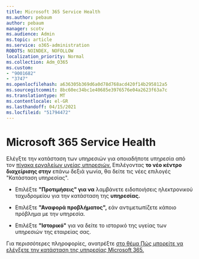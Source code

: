 ```yaml
---
title: Microsoft 365 Service Health
ms.author: pebaum
author: pebaum
manager: scotv
ms.audience: Admin
ms.topic: article
ms.service: o365-administration
ROBOTS: NOINDEX, NOFOLLOW
localization_priority: Normal
ms.collection: Adm_O365
ms.custom:
- "9001682"
- "3747"
ms.openlocfilehash: a636305b369d6a0d78d768acd420f14b295812a5
ms.sourcegitcommit: 8bc60ec34bc1e40685e3976576e04a2623f63a7c
ms.translationtype: MT
ms.contentlocale: el-GR
ms.lasthandoff: 04/15/2021
ms.locfileid: "51794472"
---
```

# <a name="microsoft-365-service-health"></a>Microsoft 365 Service Health


Ελέγξτε την κατάσταση των υπηρεσιών για οποιαδήποτε υπηρεσία από τον [πίνακα εργαλείων υγείας υπηρεσιών.](https://admin.microsoft.com/Adminportal/Home?source=applauncher#/servicehealth) Επιλέγοντας **το νέο κέντρο διαχείρισης στην** επάνω δεξιά γωνία, θα δείτε τις νέες επιλογές "Κατάσταση υπηρεσίας".

- Επιλέξτε **"Προτιμήσεις" για να** λαμβάνετε ειδοποιήσεις ηλεκτρονικού ταχυδρομείου για την κατάσταση της **υπηρεσίας.**

- Επιλέξτε **"Αναφορά προβλήματος",** εάν αντιμετωπίζετε κάποιο πρόβλημα με την υπηρεσία.

- Επιλέξτε **"Ιστορικό"** για να δείτε το ιστορικό της υγείας των υπηρεσιών της εταιρείας σας. 

Για περισσότερες πληροφορίες, ανατρέξτε [στο θέμα Πώς μπορείτε να ελέγξετε την κατάσταση της υπηρεσίας Microsoft 365.](https://docs.microsoft.com/office365/enterprise/view-service-health) 